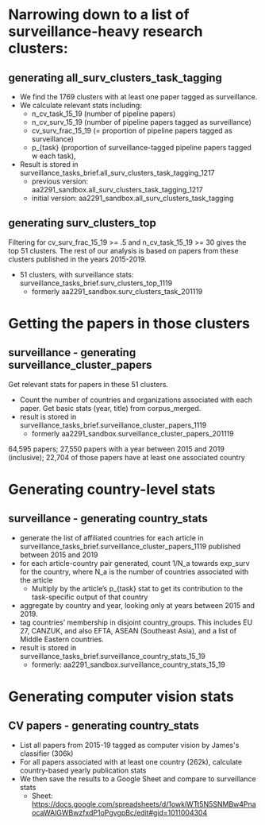 # Narrowing down to a list of surveillance-heavy research clusters:

## generating all_surv_clusters_task_tagging
* We find the 1769 clusters with at least one paper tagged as surveillance. 
* We calculate relevant stats including:
    * n_cv_task_15_19 (number of pipeline papers)
    * n_cv_surv_15_19 (number of pipeline papers tagged as surveillance)
    * cv_surv_frac_15_19 (= proportion of pipeline papers tagged as surveillance) 
    * p_{task} (proportion of surveillance-tagged pipeline papers tagged w each task), 
* Result is stored in surveillance_tasks_brief.all_surv_clusters_task_tagging_1217
    * previous version: aa2291_sandbox.all_surv_clusters_task_tagging_1217
    * initial version: aa2291_sandbox.all_surv_clusters_task_tagging

## generating surv_clusters_top
Filtering for cv_surv_frac_15_19 >= .5 and n_cv_task_15_19 >= 30 gives the top 51 clusters. The rest of our analysis is based on papers from these clusters published in the years 2015-2019. 
* 51 clusters, with surveillance stats: surveillance_tasks_brief.surv_clusters_top_1119
    * formerly aa2291_sandbox.surv_clusters_task_201119


# Getting the papers in those clusters

## surveillance - generating surveillance_cluster_papers
Get relevant stats for papers in these 51 clusters. 
* Count the number of countries and organizations associated with each paper. Get basic stats (year, title) from corpus_merged.
* result is stored in surveillance_tasks_brief.surveillance_cluster_papers_1119
    * formerly aa2291_sandbox.surveillance_cluster_papers_201119

64,595 papers; 27,550 papers with a year between 2015 and 2019 (inclusive); 22,704 of those papers have at least one associated country

# Generating country-level stats

## surveillance - generating country_stats
* generate the list of affiliated countries for each article in surveillance_tasks_brief.surveillance_cluster_papers_1119 published between 2015 and 2019
* for each article-country pair generated, count 1/N_a towards exp_surv for the country, where N_a is the number of countries associated with the article
    * Multiply by the article’s p_{task} stat to get its contribution to the task-specific output of that country
* aggregate by country and year, looking only at years between 2015 and 2019.
* tag countries’ membership in disjoint country_groups. This includes EU 27, CANZUK, and also EFTA, ASEAN (Southeast Asia), and a list of Middle Eastern countries.
* result is stored in surveillance_tasks_brief.surveillance_country_stats_15_19
    * formerly: aa2291_sandbox.surveillance_country_stats_15_19
    
# Generating computer vision stats

## CV papers - generating country_stats
* List all papers from 2015-19 tagged as computer vision by James's classifier (306k)
* For all papers associated with at least one country (262k), calculate country-based yearly publication stats
* We then save the results to a Google Sheet and compare to surveillance stats
    * Sheet: https://docs.google.com/spreadsheets/d/1owkiWTt5N5SNMBw4PnaocaWAlGWBwzfxdP1oPgvgpBc/edit#gid=1011004304
